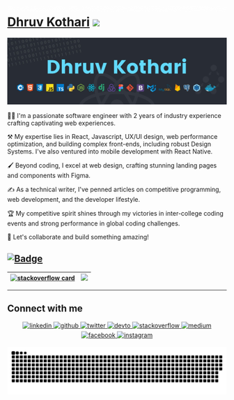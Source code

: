 # ![](https://github.com/Akash-Salvi/Akash-Salvi/blob/master/Hello(1).gif)[Dhruv Kothari](https://github.com/kothariji) <img src="https://raw.githubusercontent.com/MartinHeinz/MartinHeinz/master/wave.gif" width="30">
![GitHub Logo](https://github.com/kothariji/kothariji/blob/master/dhruv%20github%20banner-min.jpeg)

👨‍💻 I'm a passionate software engineer with 2 years of industry experience crafting captivating web experiences.

⚒️ My expertise lies in React, Javascript, UX/UI design, web performance optimization, and building complex front-ends, including robust Design Systems. I've also ventured into mobile development with React Native.

🖌️ Beyond coding, I excel at web design, crafting stunning landing pages and components with Figma.

✍️ As a technical writer, I've penned articles on competitive programming, web development, and the developer lifestyle.

🏆 My competitive spirit shines through my victories in inter-college coding events and strong performance in global coding challenges.

🤝 Let's collaborate and build something amazing!

[![Badge](https://cp-logo.vercel.app/codechef/kothariji)](https://www.codechef.com/users/kothariji)
---

|[![stackoverflow card](https://readme-components.vercel.app/api?component=stackoverflow&stackoverflowid=12383316)](https://stackoverflow.com/users/12383316/dhruv-kothari) |<img src="https://github-readme-streak-stats.herokuapp.com/?user=kothariji"/>|
|---|---|
 
 ---

## Connect with me  
<div align="center">
 <a href="https://www.linkedin.com/in/kotharidhruv/" target="_blank">
<img src=https://img.shields.io/badge/linkedin-%231E77B5.svg?&style=for-the-badge&logo=linkedin&logoColor=white alt=linkedin style="margin-bottom: 5px;" />
</a>
<a href="https://github.com/kothariji" target="_blank">
<img src=https://img.shields.io/badge/github-%2324292e.svg?&style=for-the-badge&logo=github&logoColor=white alt=github style="margin-bottom: 5px;" />
</a>
<a href="https://twitter.com/_kothariji" target="_blank">
<img src=https://img.shields.io/badge/twitter-%2300acee.svg?&style=for-the-badge&logo=twitter&logoColor=white alt=twitter style="margin-bottom: 5px;" />
</a>
<a href="https://dev.to/kothariji" target="_blank">
<img src=https://img.shields.io/badge/dev.to-%2308090A.svg?&style=for-the-badge&logo=dev.to&logoColor=white alt=devto style="margin-bottom: 5px;" />
</a>
<a href="https://stackoverflow.com/users/12383316/dhruv-kothari" target="_blank">
<img src=https://img.shields.io/badge/stackoverflow-%23F28032.svg?&style=for-the-badge&logo=stackoverflow&logoColor=white alt=stackoverflow style="margin-bottom: 5px;" />
</a>
<a href="https://medium.com/@kothariji" target="_blank">
<img src=https://img.shields.io/badge/medium-%23292929.svg?&style=for-the-badge&logo=medium&logoColor=white alt=medium style="margin-bottom: 5px;" />
</a>  
<a href="https://www.facebook.com/kotharidhruv25/" target="_blank">
<img src=https://img.shields.io/badge/facebook-%232E87FB.svg?&style=for-the-badge&logo=facebook&logoColor=white alt=facebook style="margin-bottom: 5px;" />
</a>
<a href="https://instagram.com/_kothariji" target="_blank">
<img src=https://img.shields.io/badge/instagram-%23000000.svg?&style=for-the-badge&logo=instagram&logoColor=white alt=instagram style="margin-bottom: 5px;" />
</a>
</div>

![Snake Graph](https://github.com/kothariji/kothariji/blob/master/github-user-contribution.svg)

